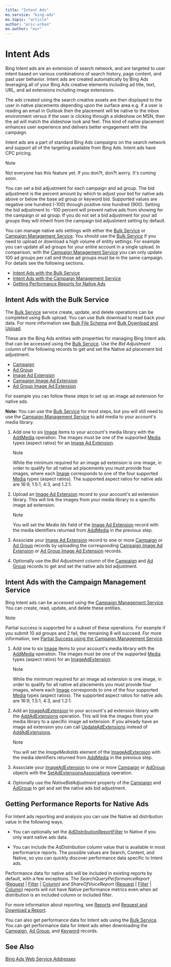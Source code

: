 ```yaml
---
title: "Intent Ads"
ms.service: "bing-ads"
ms.topic: "article"
author: "eric-urban"
ms.author: "eur"
---
```

# Intent Ads
Bing Intent ads are an extension of search network, and are targeted to user intent based on various combinations of search history, page content, and past user behavior. Intent ads are created automatically by Bing Ads leveraging all of your Bing Ads creative elements including ad title, text, URL, and ad extensions including image extensions.  

The ads created using the search creative assets are then displayed to the user in native placements depending upon the surface area e.g. if a user is reading an email in Outlook then the placement will be native to the inbox environment versus if the user is clicking through a slideshow on MSN, then the ad will match the slideshow look and feel. This kind of native placement enhances user experience and delivers better engagement with the campaign. 

Intent ads are a part of standard Bing Ads campaigns on the search network and support all of the targeting available from Bing Ads. Intent ads have CPC pricing. 

> [!NOTE]
> Not everyone has this feature yet. If you don?t, don?t worry. It's coming soon.

You can set a bid adjustment for each campaign and ad group. The bid adjustment is the percent amount by which to adjust your bid for native ads above or below the base ad group or keyword bid. Supported values are negative one hundred (-100) through positive nine hundred (900). Setting the bid adjustment to -100 percent will prevent native ads from showing for the campaign or ad group. If you do not set a bid adjustment for your ad groups they will inherit from the campaign bid adjustment setting by default.

You can manage native ads settings with either the [Bulk Service](~/bulk-service/bulk-service-reference.md) or [Campaign Management Service](~/campaign-management-service/campaign-management-service-reference.md). You should use the [Bulk Service](~/bulk-service/bulk-service-reference.md) if you need to upload or download a high volume of entity settings. For example you can update all ad groups for your entire account in a single upload. In comparison, with the [Campaign Management Service](~/campaign-management-service/campaign-management-service-reference.md) you can only update 100 ad groups per call and those ad groups must be in the same campaign. For details see the following sections.

-   [Intent Ads with the Bulk Service](#bulkservice)  
-   [Intent Ads with the Campaign Management Service](#campaignservice)  
-   [Getting Performance Reports for Native Ads](#reporting)  

## <a name="bulkservice"></a>Intent Ads with the Bulk Service
The [Bulk Service](~/bulk-service/bulk-service-reference.md) service create, update, and delete operations can be completed using Bulk upload. You can use Bulk download to read back your data. For more information see [Bulk File Schema](~/bulk-service/bulk-file-schema.md) and [Bulk Download and Upload](bulk-download-upload.md).

These are the Bing Ads entities with properties for managing Bing Intent ads that can be accessed using the [Bulk Service](~/bulk-service/bulk-service-reference.md). Use the *Bid Adjustment* column of the following records to get and set the Native ad placement bid adjustment.

-   [Campaign](~/bulk-service/campaign.md)  
-   [Ad Group](~/bulk-service/ad-group.md)  
-   [Image Ad Extension](~/bulk-service/image-ad-extension.md)  
-   [Campaign Image Ad Extension](~/bulk-service/campaign-image-ad-extension.md)  
-   [Ad Group Image Ad Extension](~/bulk-service/ad-group-image-ad-extension.md)  

For example you can follow these steps to set up an image ad extension for native ads.

**Note:** You can use the [Bulk Service](~/bulk-service/bulk-service-reference.md) for most steps, but you will still need to use the [Campaign Management Service](~/campaign-management-service/campaign-management-service-reference.md) to add media to your account's media library.

1.  Add one to six [Image](~/campaign-management-service/image.md) items to your account's media library with the [AddMedia](~/campaign-management-service/addmedia.md) operation. The images must be one of the supported [Media](~/campaign-management-service/media.md) types (aspect ratios) for an [Image Ad Extension](~/bulk-service/image-ad-extension.md).

    > [!NOTE]
    > While the minimum required for an image ad extension is one image, in order to qualify for all native ad placements you must provide four images, where each [Image](~/campaign-management-service/image.md) corresponds to one of the four supported [Media](~/campaign-management-service/media.md) types (aspect ratios). The supported aspect ratios for native ads are 16:9, 1.5:1, 4:3, and 1.2:1.

2.  Upload an [Image Ad Extension](~/bulk-service/image-ad-extension.md) record to your account's ad extension library. This will link the images from your media library to a specific image ad extension.

    > [!NOTE]
    > You will set the *Media Ids* field of the [Image Ad Extension](~/bulk-service/image-ad-extension.md) record with the media identifiers returned from [AddMedia](~/campaign-management-service/addmedia.md) in the previous step.

3.  Associate your [Image Ad Extension](~/bulk-service/image-ad-extension.md) record to one or more [Campaign](~/bulk-service/campaign.md) or [Ad Group](~/bulk-service/ad-group.md) records by uploading the corresponding [Campaign Image Ad Extension](~/bulk-service/campaign-image-ad-extension.md) or [Ad Group Image Ad Extension](~/bulk-service/ad-group-image-ad-extension.md) records.

4.  Optionally use the *Bid Adjustment* column of the [Campaign](~/bulk-service/campaign.md) and [Ad Group](~/bulk-service/ad-group.md) records to get and set the native ads bid adjustment.

## <a name="campaignservice"></a>Intent Ads with the Campaign Management Service
Bing Intent ads can be accessed using the [Campaign Management Service](~/campaign-management-service/campaign-management-service-reference.md). You can create, read, update, and delete these entities.

> [!NOTE]
> Partial success is supported for a subset of these operations. For example if you submit 10 ad groups and 2 fail, the remaining 8 will succeed. For more information, see [Partial Success using the Campaign Management Service](handle-service-errors-exceptions.md#partial-success).

1.  Add one to six [Image](~/campaign-management-service/image.md) items to your account's media library with the [AddMedia](~/campaign-management-service/addmedia.md) operation. The images must be one of the supported [Media](~/campaign-management-service/media.md) types (aspect ratios) for an [ImageAdExtension](~/campaign-management-service/imageadextension.md).

    > [!NOTE]
    > While the minimum required for an image ad extension is one image, in order to qualify for all native ad placements you must provide four images, where each [Image](~/campaign-management-service/image.md) corresponds to one of the four supported [Media](~/campaign-management-service/media.md) types (aspect ratios). The supported aspect ratios for native ads are 16:9, 1.5:1, 4:3, and 1.2:1.

2.  Add an [ImageAdExtension](~/campaign-management-service/imageadextension.md) to your account's ad extension library with the [AddAdExtensions](~/campaign-management-service/addadextensions.md) operation. This will link the images from your media library to a specific image ad extension. If you already have an image ad extension you can call [UpdateAdExtensions](~/campaign-management-service/updateadextensions.md) instead of [AddAdExtensions](~/campaign-management-service/addadextensions.md).

    > [!NOTE]
    > You will set the *ImageMediaIds* element of the [ImageAdExtension](~/campaign-management-service/imageadextension.md) with the media identifiers returned from [AddMedia](~/campaign-management-service/addmedia.md) in the previous step.

3.  Associate your [ImageAdExtension](~/campaign-management-service/imageadextension.md) to one or more [Campaign](~/campaign-management-service/campaign.md) or [AdGroup](~/campaign-management-service/adgroup.md) objects with the [SetAdExtensionsAssociations](~/campaign-management-service/setadextensionsassociations.md) operation.

4.  Optionally use the *NativeBidAdjustment* property of the [Campaign](~/campaign-management-service/campaign.md) and [AdGroup](~/campaign-management-service/adgroup.md) to get and set the native ads bid adjustment.

## <a name="reporting"></a>Getting Performance Reports for Native Ads
For Intent ads reporting and analysis you can use the Native ad distribution value in the following ways.

-   You can optionally set the [AdDistributionReportFilter](~/reporting-service/addistributionreportfilter.md) to Native if you only want native ads data.

-   You can include the *AdDistribution* column value that is available in most performance reports. The possible values are Search, Content, and Native, so you can quickly discover performance data specific to Intent ads.

Performance data for native ads will be included in existing reports by default, with a few exceptions. The *SearchQueryPerformanceReport* ([Request](~/reporting-service/searchqueryperformancereportrequest.md) | [Filter](~/reporting-service/searchqueryperformancereportfilter.md) | [Column](~/reporting-service/searchqueryperformancereportcolumn.md)) and *ShareOfVoiceReport* ([Request](~/reporting-service/shareofvoicereportrequest.md) | [Filter](~/reporting-service/shareofvoicereportfilter.md) | [Column](~/reporting-service/shareofvoicereportcolumn.md)) reports will not have Native performance metrics even when ad distribution is an included column or included filter.

For more information about reporting, see [Reports](reports.md) and [Request and Download a Report](request-download-report.md).

You can also get performance data for Intent ads using the [Bulk Service](~/bulk-service/bulk-service-reference.md). You can get performance data for Intent ads when downloading the [Campaign](~/bulk-service/campaign.md), [Ad Group](~/bulk-service/ad-group.md), and [Keyword](~/bulk-service/keyword.md) records.

## See Also
[Bing Ads Web Service Addresses](web-service-addresses.md)  

